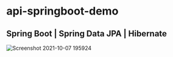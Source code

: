 # api-springboot-demo
## Spring Boot | Spring Data JPA | Hibernate

![Screenshot 2021-10-07 195924](https://user-images.githubusercontent.com/86077654/136388810-22dd0059-80c5-45db-b8eb-108db4b13d48.png)

